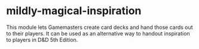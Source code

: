 # mildly-magical-inspiration
This module lets Gamemasters create card decks and hand those cards out to their players. It can be used as an alternative way to handout inspiration to players in D&amp;D 5th Edition. 
